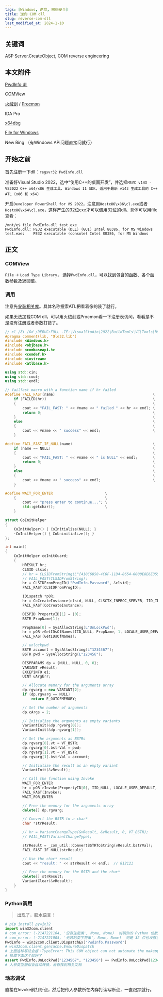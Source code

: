 ```yaml
---
tags: [Windows, 逆向, 网络安全]
title: 逆向 COM dll
slug: reverse-com-dll
last_modified_at: 2024-1-10
---
```


## 关键词

ASP Server.CreateObject, COM reverse engineering

## 本文附件

[PwdInfo.dll](https://github.com/Young-Lord/Young-Lord.github.io/releases/download/assets/PwdInfo.dll)

[COMView](https://www.softpedia.com/get/System/System-Info/COMView.shtml)

[火绒剑](https://www.52pojie.cn/thread-1859777-1-1.html) / [Procmon](https://learn.microsoft.com/zh-cn/sysinternals/downloads/procmon)

IDA Pro

[x64dbg](https://github.com/x64dbg/x64dbg/releases/latest)

[File for Windows](https://gnuwin32.sourceforge.net/packages/file.htm)

New Bing （有Windows API问题直接问就行）

## 开始之前

首先注册一下dll：`regsvr32 PwdInfo.dll`

准备好Visual Studio 2022，选中“使用C++的桌面开发”，并选择`MSVC v143 - VS2022 C++ x64/x86 生成工具`、`Windows 11 SDK`、`适用于最新 v143 生成工具的 C++ ATL (x86 和 x64)`

开启`Developer PowerShell for VS 2022`，注意用`Hostx86\x86\cl.exe`或者`Hostx86\x64\cl.exe`，这样产生的32位exe才可以调用32位的dll。具体可以用file查看：

```console
/mnt/e$ file PwdInfo.dll test.exe
PwdInfo.dll: PE32 executable (DLL) (GUI) Intel 80386, for MS Windows
test.exe:    PE32 executable (console) Intel 80386, for MS Windows
```

## 正文

### COMView

`File` -> `Load Type Library`， 选择`PwdInfo.dll`，可以找到包含的函数、各个函数参数及返回值。

### 调用

注意先[安装相关库](https://stackoverflow.com/questions/3898287/c-include-atlbase-h-is-not-found)。具体名称搜索ATL把看着像的装了就行。

如果无法加载COM dll，可以用火绒剑或Procmon看一下注册表访问，看看是不是没有注册或者参数打错了。

```cpp
// cl /Zi /Od /DEBUG:FULL -IE:\VisualStudio\2022\BuildTools\VC\Tools\MSVC\14.16.27023\atlmfc\lib\x86 -IE:\VisualStudio\2022\BuildTools\VC\Tools\MSVC\14.38.33130\atlmfc\include /EHsc .\test.cpp /link /libpath:"E:\VisualStudio\2022\BuildTools\VC\Tools\MSVC\14.16.27023\atlmfc\lib\x86" atls.lib /DEBUG:FULL ; .\test.exe
#pragma comment(lib, "Ole32.lib")
#include <Windows.h>
#include <objbase.h>
#include <combaseapi.h>
#include <comdef.h>
#include <iostream>
#include <atlbase.h>

using std::cin;
using std::cout;
using std::endl;

// failfast macro with a function name if hr failed
#define FAIL_FAST(name)                                             \
    if (FAILED(hr))                                                 \
    {                                                               \
        cout << "FAIL_FAST: " << #name << " failed " << hr << endl; \
        return 0;                                                   \
    }                                                               \
    else                                                            \
    {                                                               \
        cout << #name << " success" << endl;                        \
    }

#define FAIL_FAST_IF_NULL(name)                                     \
    if (name == NULL)                                               \
    {                                                               \
        cout << "FAIL_FAST: " << #name << " is NULL" << endl;       \
        return 0;                                                   \
    }                                                               \
    else                                                            \
    {                                                               \
        cout << #name << " success" << endl;                        \
    }

#define WAIT_FOR_ENTER                        \
    {                                         \
        cout << "press enter to continue..."; \
        std::getchar();                       \
    }

struct CoInitHelper
{
    CoInitHelper() { CoInitialize(NULL); }
    ~CoInitHelper() { CoUninitialize(); }
};

int main()
{
    CoInitHelper coInitGuard;
    {
        HRESULT hr;
        CLSID clsid;
        // hr = CLSIDFromString(L"{410C6850-4C6F-11D4-8654-0000E8E6E355}", &clsid);
        // FAIL_FAST(CLSIDFromString);
        hr = CLSIDFromProgID(L"PwdInfo.Password", &clsid);
        FAIL_FAST(CLSIDFromProgID);

        IDispatch *pOR;
        hr = CoCreateInstance(clsid, NULL, CLSCTX_INPROC_SERVER, IID_IDispatch, (void **)&pOR);
        FAIL_FAST(CoCreateInstance);

        DISPID PropertyID[1] = {0};
        BSTR PropName[1];

        PropName[0] = SysAllocString(L"UnLockPwd");
        hr = pOR->GetIDsOfNames(IID_NULL, PropName, 1, LOCALE_USER_DEFAULT, PropertyID);
        FAIL_FAST(GetIDsOfNames);

        // unlockpwd
        BSTR account = SysAllocString(L"1234567");
        BSTR pwd = SysAllocString(L"123456");

        DISPPARAMS dp = {NULL, NULL, 0, 0};
        VARIANT vResult;
        EXCEPINFO ei;
        UINT uArgErr;

        // Allocate memory for the arguments array
        dp.rgvarg = new VARIANT[2];
        if (dp.rgvarg == NULL)
            return E_OUTOFMEMORY;

        // Set the number of arguments
        dp.cArgs = 2;

        // Initialize the arguments as empty variants
        VariantInit(&dp.rgvarg[0]);
        VariantInit(&dp.rgvarg[1]);

        // Set the arguments as BSTRs
        dp.rgvarg[0].vt = VT_BSTR;
        dp.rgvarg[0].bstrVal = pwd;
        dp.rgvarg[1].vt = VT_BSTR;
        dp.rgvarg[1].bstrVal = account;

        // Initialize the result as an empty variant
        VariantInit(&vResult);

        // Call the function using Invoke
        WAIT_FOR_ENTER
        hr = pOR->Invoke(PropertyID[0], IID_NULL, LOCALE_USER_DEFAULT, DISPATCH_METHOD, &dp, &vResult, &ei, &uArgErr);
        FAIL_FAST(Invoke);
        WAIT_FOR_ENTER

        // Free the memory for the arguments array
        delete[] dp.rgvarg;

        // Convert the BSTR to a char*
        char *strResult;

        // hr = VariantChangeType(&vResult, &vResult, 0, VT_BSTR);
        // FAIL_FAST(VariantChangeType);

        strResult = _com_util::ConvertBSTRToString(vResult.bstrVal);
        FAIL_FAST_IF_NULL(strResult)

        // Use the char* result
        cout << "result: " << strResult << endl;  // 812121

        // Free the memory for the BSTR and the char*
        delete[] strResult;
        VariantClear(&vResult);
    }
}
```

### Python调用

> 出现了，胶水语言！

```python
# pip install pywin32
import win32com.client
# com_error: (-2147221164, '没有注册类', None, None)  说明你的 Python 位数不对，本文提供的是 32 位的，则 Python 也应该是 32 位
# com_error: (-2147221005, '无效的类字符串', None, None)  则是 32 位也没有注册，需要用 regsvr32 注册一下
PwdInfo = win32com.client.DispatchEx("PwdInfo.Password")
# win32com.client.gencache.EnsureDispatch
# 上面这种写法会报：TypeError: This COM object can not automate the makepy process - please run makepy manually for this object
# 换成下面这个就好了
assert PwdInfo.UnLockPwd("1234567", "123456") == PwdInfo.UnLockPwd(1234567, "123456") == "812121"
# 入参类型貌似会自动转换，没有找到相关文档
```

### 动态调试

直接在Invoke前打断点，然后把传入参数所在内存打读写断点，一直跟踪就行。
